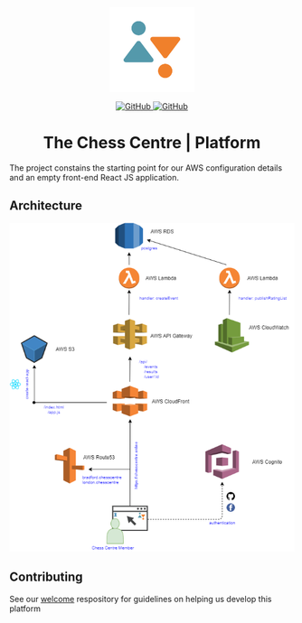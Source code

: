<p align="center">
  <img src="img/bcc-logo.png" width="150" />
    <p align="center">
      <a href="https://github.com/chess-centre/welcome/blob/master/LICENSE">
        <img alt="GitHub" src="https://img.shields.io/github/license/chess-centre/welcome?style=flat">
      </a>
      <a href="https://github.com/chess-centre/welcome/blob/master/CONTRIBUTING.md">
        <img alt="GitHub" src="https://img.shields.io/badge/PRs-welcome-brightgreen.svg?style=flat">
      </a>
  </p>
  <h1 align="center">The Chess Centre | Platform</h1>
</p>
 
The project constains the starting point for our AWS configuration details and an empty front-end React JS application.

## Architecture

<p align="center">
  <img src="img/bcc-architecture.png" />
</p>

## Contributing

See our [welcome](https://github.com/chess-centre/welcome) respository for guidelines on helping us develop this platform
